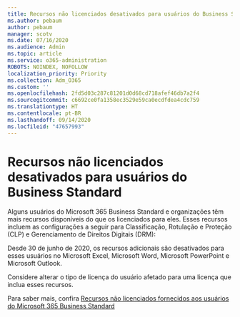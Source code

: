 ```yaml
---
title: Recursos não licenciados desativados para usuários do Business Standard
ms.author: pebaum
author: pebaum
manager: scotv
ms.date: 07/16/2020
ms.audience: Admin
ms.topic: article
ms.service: o365-administration
ROBOTS: NOINDEX, NOFOLLOW
localization_priority: Priority
ms.collection: Adm_O365
ms.custom: ''
ms.openlocfilehash: 2fd5d03c287c81201d0d68cd718afef46db7a2f4
ms.sourcegitcommit: c6692ce0fa1358ec3529e59ca0ecdfdea4cdc759
ms.translationtype: HT
ms.contentlocale: pt-BR
ms.lasthandoff: 09/14/2020
ms.locfileid: "47657993"
---
```

# <a name="unlicensed-features-turned-off-for-business-standard-users"></a>Recursos não licenciados desativados para usuários do Business Standard

Alguns usuários do Microsoft 365 Business Standard e organizações têm mais recursos disponíveis do que os licenciados para eles. Esses recursos incluem as configurações a seguir para Classificação, Rotulação e Proteção (CLP) e Gerenciamento de Direitos Digitais (DRM):
    
Desde 30 de junho de 2020, os recursos adicionais são desativados para esses usuários no Microsoft Excel, Microsoft Word, Microsoft PowerPoint e Microsoft Outlook.

Considere alterar o tipo de licença do usuário afetado para uma licença que inclua esses recursos. 

Para saber mais, confira [Recursos não licenciados fornecidos aos usuários do Microsoft 365 Business Standard](https://support.microsoft.com/help/4568654/extra-features-to-be-turned-off-for-microsoft-365-business-standard?preview)